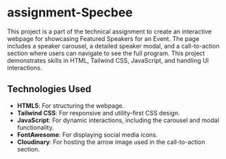 # assignment-Specbee
 
This project is a part of the technical assignment to create an interactive webpage for showcasing Featured Speakers for an Event. The page includes a speaker carousel, a detailed speaker modal, and a call-to-action section where users can navigate to see the full program. This project demonstrates skills in HTML, Tailwind CSS, JavaScript, and handling UI interactions.

## Technologies Used

- **HTML5**: For structuring the webpage.
- **Tailwind CSS**: For responsive and utility-first CSS design.
- **JavaScript**: For dynamic interactions, including the carousel and modal functionality.
- **FontAwesome**: For displaying social media icons.
- **Cloudinary**: For hosting the arrow image used in the call-to-action section.
